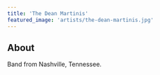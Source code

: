 ```yaml
---
title: 'The Dean Martinis'
featured_image: 'artists/the-dean-martinis.jpg'
---
```


## About

Band from Nashville, Tennessee.
